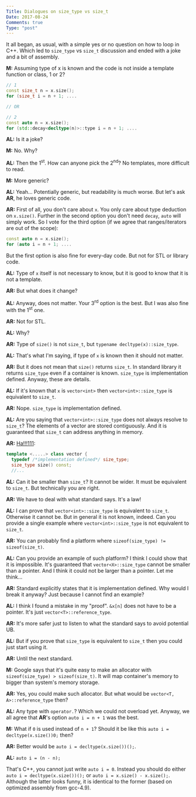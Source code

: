 ```yaml
---
Title: Dialogues on size_type vs size_t
Date: 2017-08-24
Comments: true
Type: "post"
---
```


It all began, as usual, with a simple yes or no question on how to loop in C++.
Which led to `size_type` vs `size_t` discussion and ended with a joke and a bit of assembly.

<!--more-->

**M:**  Assuming type of x is known and the code is not inside a template function or class, 1 or 2?
``` c++
// 1
const size_t n = x.size();
for (size_t i = n + 1; ....

// OR

// 2
const auto n = x.size();
for (std::decay<decltype(n)>::type i = n + 1; ....
```

**AL:** Is it a joke?

**M:** No. Why?

**AL:** Then the 1<sup>st</sup>. How can anyone pick the 2<sup>nd</sup>? No templates, more difficult to read.

**M:** More generic?

**AL:** Yeah... Potentially generic, but readability is much worse. But let's ask **AR**, he loves generic code.

**AR:** First of all, you don't care about `x`. You only care about type deduction on `x.size()`. Further in the second option
you don't need `decay`, `auto` will simply work. So I vote for the third option (if we agree that ranges/iterators are out of the scope):
``` c++
const auto n = x.size();
for (auto i = n + 1; ....
```
But the first option is also fine for every-day code. But not for STL or library code.

**AL:** Type of `x` itself is not necessary to know, but it is good to know that it is not a template.

**AR:** But what does it change?

**AL:** Anyway, does not matter. Your 3<sup>rd</sup> option is the best. But I was also fine with the 1<sup>st</sup> one.

**AR:** Not for STL.

**AL:** Why?

**AR:** Type of `size()` is not `size_t`, but `typename decltype(x)::size_type`.

**AL:** That's what I'm saying, if type of `x` is known then it should not matter.

**AR:** But it does not mean that `size()` returns `size_t`. In standard library it returns `size_type` even if a container is known.
`size_type` is implementation defined. Anyway, these are details.

**AL:** If it's known that `x` is `vector<int>` then `vector<int>::size_type` is equivalent to `size_t`.

**AR:** Nope. `size_type` is implementation defined.

**AL:** Are you saying that `vector<int>::size_type` does not always resolve to `size_t`? The elements of a vector are stored contiguously.
And it is guaranteed that `size_t` can address anything in memory.

**AR:** [Ha!!!111](http://en.cppreference.com/w/cpp/header/vector):
``` c++
template <.....> class vector {
  typedef /*implementation defined*/ size_type;
  size_type size() const;
  //...
```

**AL:** Can it be smaller than `size_t`? It cannot be wider. It must be equivalent to `size_t`. But technically you are right.

**AR:** We have to deal with what standard says. It's a law!

**AL:** I can prove that `vector<int>::size_type` is equivalent to `size_t`. Otherwise it cannot be. But in general it is not known, indeed.
Can you provide a single example where `vector<int>::size_type` is not equivalent to `size_t`.

**AR:** You can probably find a platform where `sizeof(size_type) != sizeof(size_t)`.

**AL:** Can you provide an example of such platform? I think I could show that it is impossible. It's guaranteed that 
`vector<X>::size_type` cannot be smaller than a pointer. And I think it could not be larger than a pointer. Let me think...

**AR:** Standard explicitly states that it is implementation defined. Why would I break it anyway? Just because I cannot find an example?

**AL:** I think I found a mistake in my "proof". `&x[n]` does not have to be a pointer. It's just `vector<T>::reference_type`.

**AR:** It's more safer just to listen to what the standard says to avoid potential UB.

**AL:** But if you prove that `size_type` is equivalent to `size_t` then you could just start using it.

**AR:** Until the next standard.

**M:** Google says that it's quite easy to make an allocator with `sizeof(size_type) > sizeof(size_t)`. It will map container's memory to bigger than system's memory storage.

**AR:** Yes, you could make such allocator. But what would be `vector<T, A>::reference_type` then?

**AL:** Any type with `operator.`? Which we could not overload yet. Anyway, we all agree that **AR**'s option `auto i = n + 1` was the best.

**M:** What if `0` is used instead of `n + 1`? Should it be like this `auto i = decltype(x.size())0;` then?

**AR:** Better would be `auto i = decltype(x.size())();`.

**AL:** `auto i = (n - n);`

That's C++, you cannot just write `auto i = 0`. Instead you should do either `auto i = decltype(x.size())();` or `auto i = x.size() - x.size();`.
Although the latter looks funny, it is identical to the former (based on optimized assembly from gcc-4.9).
